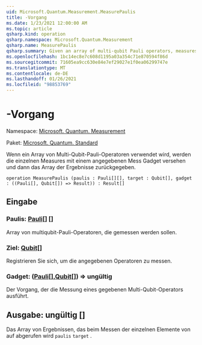 ```yaml
---
uid: Microsoft.Quantum.Measurement.MeasurePaulis
title: -Vorgang
ms.date: 1/23/2021 12:00:00 AM
ms.topic: article
qsharp.kind: operation
qsharp.namespace: Microsoft.Quantum.Measurement
qsharp.name: MeasurePaulis
qsharp.summary: Given an array of multi-qubit Pauli operators, measures each using a specified measurement gadget, then returns the array of results.
ms.openlocfilehash: 1bc14ec8e7c608d1195a03a354c71e870594f86d
ms.sourcegitcommit: 71605ea9cc630e84e7ef29027e1f0ea06299747e
ms.translationtype: MT
ms.contentlocale: de-DE
ms.lasthandoff: 01/26/2021
ms.locfileid: "98853769"
---
```

# <a name="measurepaulis-operation"></a>-Vorgang

Namespace: [Microsoft. Quantum. Measurement](xref:Microsoft.Quantum.Measurement)

Paket: [Microsoft. Quantum. Standard](https://nuget.org/packages/Microsoft.Quantum.Standard)


Wenn ein Array von Multi-Qubit-Pauli-Operatoren verwendet wird, werden die einzelnen Measures mit einem angegebenen Mess Gadget versehen und dann das Array der Ergebnisse zurückgegeben.

```qsharp
operation MeasurePaulis (paulis : Pauli[][], target : Qubit[], gadget : ((Pauli[], Qubit[]) => Result)) : Result[]
```


## <a name="input"></a>Eingabe

### <a name="paulis--pauli"></a>Paulis: [Pauli](xref:microsoft.quantum.lang-ref.pauli)[] []

Array von multiqubit-Pauli-Operatoren, die gemessen werden sollen.


### <a name="target--qubit"></a>Ziel: [Qubit](xref:microsoft.quantum.lang-ref.qubit)[]

Registrieren Sie sich, um die angegebenen Operatoren zu messen.


### <a name="gadget--pauliqubit--__invalidresult__"></a>Gadget: ([Pauli](xref:microsoft.quantum.lang-ref.pauli)[],[Qubit](xref:microsoft.quantum.lang-ref.qubit)[]) => __ungültig <Result>__ 

Der Vorgang, der die Messung eines gegebenen Multi-Qubit-Operators ausführt.



## <a name="output--__invalidresult__"></a>Ausgabe: __ungültig <Result>__[]

Das Array von Ergebnissen, das beim Messen der einzelnen Elemente von auf abgerufen wird `paulis` `target` .
